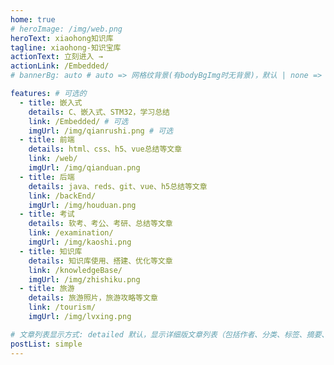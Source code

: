 ```yaml
---
home: true
# heroImage: /img/web.png
heroText: xiaohong知识库
tagline: xiaohong-知识宝库
actionText: 立刻进入 →
actionLink: /Embedded/
# bannerBg: auto # auto => 网格纹背景(有bodyBgImg时无背景)，默认 | none => 无 | '大图地址' | background: 自定义背景样式       提示：如发现文本颜色不适应你的背景时可以到palette.styl修改$bannerTextColor变量

features: # 可选的
  - title: 嵌入式
    details: C、嵌入式、STM32，学习总结
    link: /Embedded/ # 可选
    imgUrl: /img/qianrushi.png # 可选
  - title: 前端
    details: html、css、h5、vue总结等文章
    link: /web/
    imgUrl: /img/qianduan.png
  - title: 后端
    details: java、reds、git、vue、h5总结等文章
    link: /backEnd/
    imgUrl: /img/houduan.png
  - title: 考试
    details: 软考、考公、考研、总结等文章
    link: /examination/
    imgUrl: /img/kaoshi.png
  - title: 知识库
    details: 知识库使用、搭建、优化等文章
    link: /knowledgeBase/
    imgUrl: /img/zhishiku.png
  - title: 旅游
    details: 旅游照片，旅游攻略等文章
    link: /tourism/
    imgUrl: /img/lvxing.png

# 文章列表显示方式: detailed 默认，显示详细版文章列表（包括作者、分类、标签、摘要、分页等）| simple => 显示简约版文章列表（仅标题和日期）| none 不显示文章列表
postList: simple
---
```


<!-- 

## 关于

本站是[Vdoing主题](https://github.com/xugaoyi/vuepress-theme-vdoing)的知识库演示。


### 🎨Theme
本站主题是根据[VuePress](https://vuepress.vuejs.org/zh/)的默认主题修改而成。取名`Vdoing`(维度)，旨在轻松打造一个`结构化`与`碎片化`并存的个人在线知识库&博客，让你的知识海洋像一本本书一样清晰易读。配合多维索引，让每一个知识点都可以快速定位！ 更多[详情](https://github.com/xugaoyi/vuepress-theme-vdoing)。


</br>


## 特色功能
博客部分特色功能介绍

#### 一站式技术搜索
   
   博客内容中包含部分技术教程，可以利用搜索框快速搜索到相关文档，即使博客中没有的，你还可以选择最下方的 `在XXX中搜索“xxx”` 快速到达你想要找的内容。
   

#### Demo演示模块
   为了更直观的展示一些代码的效果，博客添加了demo模块插件，可查看demo、源码，以及跳转到codepen在线编辑。**示例**：

::: demo [vanilla]
```html
<html>
  <div id="vanilla-box"></div>
</html>
<script>
  var box = document.getElementById('vanilla-box')
  box.innerHTML = 'Hello World! Welcome to EB'
</script>
<style>
#vanilla-box {
  color: #11a8cd;
}
</style>
```
:::

#### 深色模式与阅读模式
关爱程序员，保护视力，点击右下角的主题模式按钮试试吧~ -->


